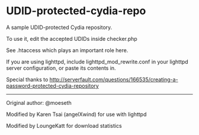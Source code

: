 UDID-protected-cydia-repo
============

A sample UDID-protected Cydia repository.

To use it, edit the accepted UDIDs inside checker.php

See .htaccess which plays an important role here.

If you are using lighttpd, include lighttpd_mod_rewrite.conf in your lighttpd server configuration, or paste its contents in.

Special thanks to http://serverfault.com/questions/166535/creating-a-password-protected-cydia-repository

-------
Original author: @moeseth

Modified by Karen Tsai (angelXwind) for use with lighttpd

Modified by LoungeKatt for download statistics
